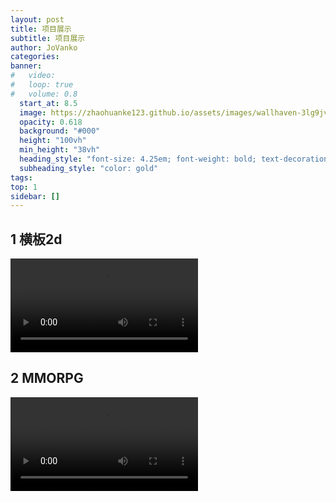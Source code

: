 ```yaml
---
layout: post
title: 项目展示 
subtitle: 项目展示 
author: JoVanko
categories: 
banner:
#   video: 
#   loop: true
#   volume: 0.8
  start_at: 8.5
  image: https://zhaohuanke123.github.io/assets/images/wallhaven-3lg9jv.jpg
  opacity: 0.618
  background: "#000"
  height: "100vh"
  min_height: "38vh"
  heading_style: "font-size: 4.25em; font-weight: bold; text-decoration: underline"
  subheading_style: "color: gold"
tags: 
top: 1
sidebar: []
---
```

## 1 横板2d

<video controls="controls"
src="https://zhaohuanke123.github.io/assets/videos/横板2D.mkv">
</video>

## 2 MMORPG

<video  controls="controls"
src="https://zhaohuanke123.github.io/assets/videos/MMORPG.mp4">
</video>